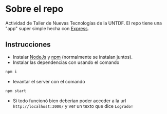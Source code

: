 # Sobre el repo
Actividad de Taller de Nuevas Tecnologías de la UNTDF. El repo tiene una "app" super simple hecha con [Express](https://expressjs.com/). 

## Instrucciones
- Instalar [NodeJs](https://nodejs.org) y [npm](https://www.npmjs.com) (normalmente se instalan juntos).
- Instalar las dependencias con usando el comando 
```bash
npm i
```
- levantar el server con el comando
```bash
npm start
```
- Si todo funcionó bien deberían poder acceder a la url `http://localhost:3000/` y ver un texto que dice `Logrado!`
